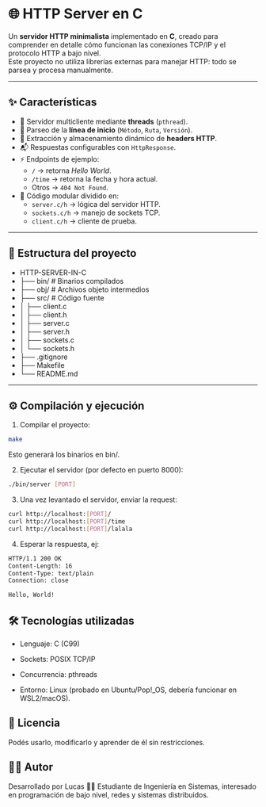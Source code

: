 # 🌐 HTTP Server en C

Un **servidor HTTP minimalista** implementado en **C**, creado para comprender en detalle cómo funcionan las conexiones TCP/IP y el protocolo HTTP a bajo nivel.  
Este proyecto no utiliza librerías externas para manejar HTTP: todo se parsea y procesa manualmente.

---

## ✨ Características

- 📡 Servidor multicliente mediante **threads** (`pthread`).
- 📄 Parseo de la **línea de inicio** (`Método`, `Ruta`, `Versión`).
- 📝 Extracción y almacenamiento dinámico de **headers HTTP**.
- 📬 Respuestas configurables con `HttpResponse`.
- ⚡ Endpoints de ejemplo:
  - `/` → retorna *Hello World*.
  - `/time` → retorna la fecha y hora actual.
  - Otros → `404 Not Found`.
- 🧩 Código modular dividido en:
  - `server.c/h` → lógica del servidor HTTP.
  - `sockets.c/h` → manejo de sockets TCP.
  - `client.c/h` → cliente de prueba.

---

## 📂 Estructura del proyecto

- HTTP-SERVER-IN-C
- ├── bin/ # Binarios compilados
- ├── obj/ # Archivos objeto intermedios
- ├── src/ # Código fuente
- │ ├── client.c
- │ ├── client.h
- │ ├── server.c
- │ ├── server.h
- │ ├── sockets.c
- │ └── sockets.h
- ├── .gitignore
- ├── Makefile
- └── README.md


---

## ⚙️ Compilación y ejecución

1. Compilar el proyecto:

```bash
make
```
Esto generará los binarios en bin/.

2. Ejecutar el servidor (por defecto en puerto 8000):

```bash
./bin/server [PORT]
```

3. Una vez levantado el servidor, enviar la request:
```bash
curl http://localhost:[PORT]/
curl http://localhost:[PORT]/time
curl http://localhost:[PORT]/lalala
```

4. Esperar la respuesta, ej:
```bash
HTTP/1.1 200 OK
Content-Length: 16
Content-Type: text/plain
Connection: close

Hello, World!
```

## 🛠️ Tecnologías utilizadas

- Lenguaje: C (C99)

- Sockets: POSIX TCP/IP

- Concurrencia: pthreads

- Entorno: Linux (probado en Ubuntu/Pop!_OS, debería funcionar en WSL2/macOS).

## 📜 Licencia

Podés usarlo, modificarlo y aprender de él sin restricciones.

## 👨‍💻 Autor

Desarrollado por Lucas 🧑‍💻
Estudiante de Ingeniería en Sistemas, interesado en programación de bajo nivel, redes y sistemas distribuidos.